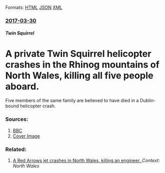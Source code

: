 
Formats: [HTML](/news/2017/03/30/a-private-twin-squirrel-helicopter-crashes-in-the-rhinog-mountains-of-north-wales-killing-all-five-people-aboard.html)  [JSON](/news/2017/03/30/a-private-twin-squirrel-helicopter-crashes-in-the-rhinog-mountains-of-north-wales-killing-all-five-people-aboard.json)  [XML](/news/2017/03/30/a-private-twin-squirrel-helicopter-crashes-in-the-rhinog-mountains-of-north-wales-killing-all-five-people-aboard.xml)  

### [2017-03-30](/news/2017/03/30/index.md)

##### Twin Squirrel
# A private Twin Squirrel helicopter crashes in the Rhinog mountains of North Wales, killing all five people aboard. 

Five members of the same family are believed to have died in a Dublin-bound helicopter crash.


### Sources:

1. [BBC](http://www.bbc.co.uk/news/uk-wales-39445384)
1. [Cover Image](https://ichef.bbci.co.uk/news/1024/cpsprodpb/FDDD/production/_95398946_burke2.jpg)

### Related:

1. [A Red Arrows jet crashes in North Wales, killing an engineer. ](/news/2018/03/20/a-red-arrows-jet-crashes-in-north-wales-killing-an-engineer.md) _Context: North Wales_
